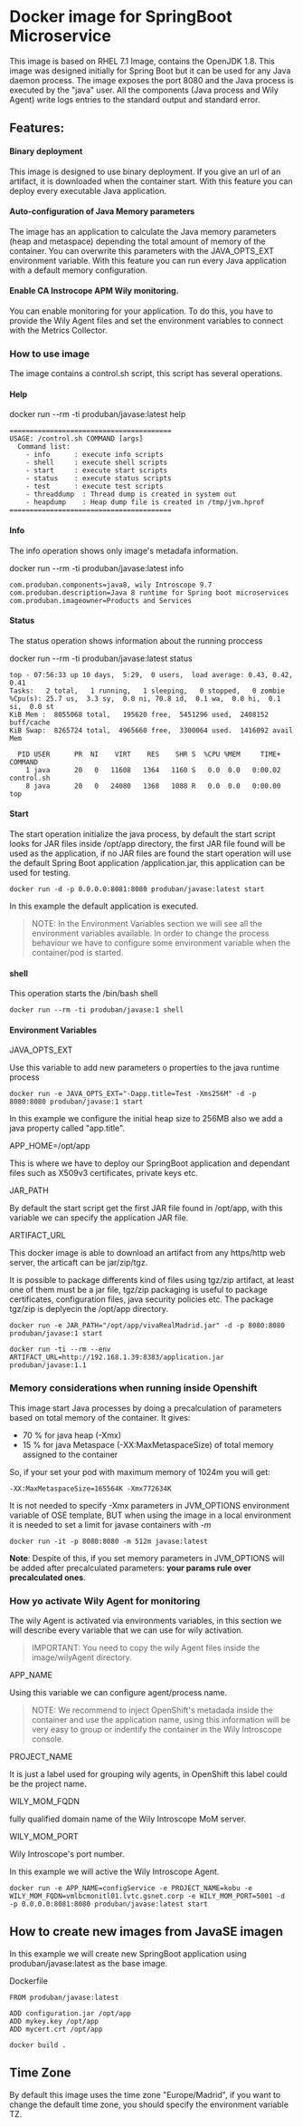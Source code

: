 # Docker image for SpringBoot Microservice

This image is based on RHEL 7.1 Image, contains the OpenJDK 1.8. This image was designed initially for Spring Boot but it can be used for any Java daemon process.
The image exposes the port 8080 and the Java process is executed by the "java" user.
All the components (Java process and Wily Agent) write logs entries to the standard output and standard error.

## Features:
#### Binary deployment
This image is designed to use binary deployment. If you give an url of an artifact, it is downloaded when the container start.
With this feature you can deploy every executable Java application.

#### Auto-configuration of Java Memory parameters
The image has an application to calculate the Java memory parameters (heap and metaspace) depending the total amount of memory of the container.
You can overwrite this parameters with the JAVA_OPTS_EXT environment variable.
With this feature you can run every Java application with a default memory configuration.

#### Enable CA Instrocope APM Wily monitoring.
You can enable monitoring for your application. To do this, you have to provide the Wily Agent files and set the environment variables to connect with the Metrics Collector.

### How to use image

The image contains a control.sh script, this script has several operations.

#### Help

docker run --rm -ti produban/javase:latest help
```
========================================
USAGE: /control.sh COMMAND [args]
  Command list:
    - info      : execute info scripts
    - shell     : execute shell scripts
    - start     : execute start scripts
    - status    : execute status scripts
    - test      : execute test scripts
    - threaddump  : Thread dump is created in system out
    - heapdump    : Heap dump file is created in /tmp/jvm.hprof
========================================
```
#### Info
The info operation shows only image's metadafa information.

docker run --rm -ti produban/javase:latest info
```
com.produban.components=java8, wily Introscope 9.7
com.produban.description=Java 8 runtime for Spring boot microservices
com.produban.imageowner=Products and Services
```
#### Status
The status operation shows information about the running proccess

docker run --rm -ti produban/javase:latest status
```
top - 07:56:33 up 10 days,  5:29,  0 users,  load average: 0.43, 0.42, 0.41
Tasks:   2 total,   1 running,   1 sleeping,   0 stopped,   0 zombie
%Cpu(s): 25.7 us,  3.3 sy,  0.0 ni, 70.8 id,  0.1 wa,  0.0 hi,  0.1 si,  0.0 st
KiB Mem :  8055068 total,   195620 free,  5451296 used,  2408152 buff/cache
KiB Swap:  8265724 total,  4965660 free,  3300064 used.  1416092 avail Mem

  PID USER      PR  NI    VIRT    RES    SHR S  %CPU %MEM     TIME+ COMMAND
    1 java      20   0   11608   1364   1160 S   0.0  0.0   0:00.02 control.sh
    8 java      20   0   24080   1368   1088 R   0.0  0.0   0:00.00 top
```

#### Start
The start operation initialize the java process, by default the start script looks for JAR files inside /opt/app directory, the first JAR file found will be used as the application, if no JAR files are found the start operation will use the default Spring Boot application /application.jar, this application can be used for testing.

```
docker run -d -p 0.0.0.0:8081:8080 produban/javase:latest start
```

In this example the default application is executed.

> NOTE: In the Environment Variables section we will see all the environment variables available. In order to change the process behaviour we have to configure some environment variable when the container/pod is started.

#### shell
This operation starts the /bin/bash shell

```
docker run --rm -ti produban/javase:1 shell
```

#### Environment Variables

JAVA_OPTS_EXT

Use this variable to add new parameters o properties to the java runtime process

```
docker run -e JAVA_OPTS_EXT="-Dapp.title=Test -Xms256M" -d -p 8080:8080 produban/javase:1 start
```
In this example we configure the initial heap size to 256MB also we add a java property called "app.title".

APP_HOME=/opt/app

This is where we have to deploy our SpringBoot application and dependant files such as X509v3 certificates, private keys etc.

JAR_PATH

By default the start script get the first JAR file found in /opt/app, with this variable we can specify the application JAR file.

ARTIFACT_URL

This docker image is able to download an artifact from any https/http web server, the articaft can be jar/zip/tgz.

It is possible to package differents kind of files using tgz/zip artifact, at least one of them must be a jar file, tgz/zip
packaging is useful to package certificates, configuration files, java security policies etc.
The package tgz/zip is deplyecin the /opt/app directory.

```
docker run -e JAR_PATH="/opt/app/vivaRealMadrid.jar" -d -p 8080:8080 produban/javase:1 start
```

```
docker run -ti --rm --env ARTIFACT_URL=http://192.168.1.39:8383/application.jar produban/javase:1.1
```

### Memory considerations when running inside Openshift
This image start Java processes by doing a precalculation of parameters based on total memory of the container.
It gives:

- 70 % for java heap (-Xmx)
- 15 % for java Metaspace (-XX:MaxMetaspaceSize)
of total memory assigned to the container

So, if your set your pod with maximum memory of 1024m you will get:

```
-XX:MaxMetaspaceSize=165564K -Xmx772634K
```

It is not needed to specify -Xmx parameters in JVM_OPTIONS environment variable of OSE template, BUT when using the image in a local environment it is needed to set a limit for javase containers with *-m*

```
docker run -it -p 8080:8080 -m 512m javase:latest
```

**Note**: Despite of this, if you set memory parameters in JVM_OPTIONS will be added after precalculated parameters: **your params rule over precalculated ones**.

### How yo activate Wily Agent for monitoring

The wily Agent is activated via environments variables, in this section we will describe every variable that we can use for wily activation.

> IMPORTANT: You need to copy the wily Agent files inside the image/wilyAgent directory.

APP_NAME

Using this variable we can configure agent/process name.
> NOTE: We recommend to inject OpenShift's metadada inside the container and use the application name, using this information will be very easy to group or indentify the container in the Wily Introscope console.

PROJECT_NAME

It is just a label used for grouping wily agents, in OpenShift this label could be the project name.

WILY_MOM_FQDN

fully qualified domain name of the Wily Introscope MoM server.

WILY_MOM_PORT

Wily Introscope's port number.

In this example we will active the Wily Introscope Agent.

```
docker run -e APP_NAME=configService -e PROJECT_NAME=kobu -e WILY_MOM_FQDN=vmlbcmonitl01.lvtc.gsnet.corp -e WILY_MOM_PORT=5001 -d  -p 0.0.0.0:8081:8080 produban/javase:latest start
```

## How to create new images from JavaSE imagen

In this example we will create new SpringBoot application using produban/javase:latest as the base image.

Dockerfile

```
FROM produban/javase:latest

ADD configuration.jar /opt/app
ADD mykey.key /opt/app
ADD mycert.crt /opt/app
```

```
docker build .

```

## Time Zone
By default this image uses the time zone "Europe/Madrid", if you want to change the default time zone, you should specify the environment variable TZ.
